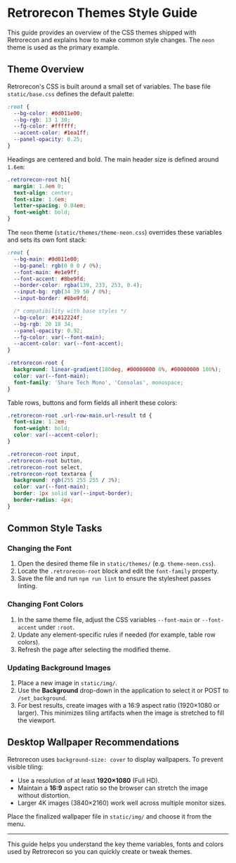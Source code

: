 # Retrorecon Themes Style Guide

This guide provides an overview of the CSS themes shipped with Retrorecon and explains how to make common style changes. The `neon` theme is used as the primary example.

## Theme Overview

Retrorecon's CSS is built around a small set of variables. The base file `static/base.css` defines the default palette:

```css
:root {
  --bg-color: #0d011e00;
  --bg-rgb: 13 1 30;
  --fg-color: #ffffff;
  --accent-color: #1ea1ff;
  --panel-opacity: 0.25;
}
```

Headings are centered and bold. The main header size is defined around `1.6em`:

```css
.retrorecon-root h1{
  margin: 1.4em 0;
  text-align: center;
  font-size: 1.6em;
  letter-spacing: 0.04em;
  font-weight: bold;
}
```

The `neon` theme (`static/themes/theme-neon.css`) overrides these variables and sets its own font stack:

```css
:root {
  --bg-main: #0d011e00;
  --bg-panel: rgb(0 0 0 / 0%);
  --font-main: #e1e9ff;
  --font-accent: #8be9fd;
  --border-color: rgba(139, 233, 253, 0.4);
  --input-bg: rgb(34 39 50 / 0%);
  --input-border: #8be9fd;

  /* compatibility with base styles */
  --bg-color: #1412224f;
  --bg-rgb: 20 18 34;
  --panel-opacity: 0.92;
  --fg-color: var(--font-main);
  --accent-color: var(--font-accent);
}

.retrorecon-root {
  background: linear-gradient(180deg, #00000000 0%, #00000000 100%);
  color: var(--font-main);
  font-family: 'Share Tech Mono', 'Consolas', monospace;
}
```

Table rows, buttons and form fields all inherit these colors:

```css
.retrorecon-root .url-row-main.url-result td {
  font-size: 1.2em;
  font-weight: bold;
  color: var(--accent-color);
}

.retrorecon-root input,
.retrorecon-root button,
.retrorecon-root select,
.retrorecon-root textarea {
  background: rgb(255 255 255 / 3%);
  color: var(--font-main);
  border: 1px solid var(--input-border);
  border-radius: 4px;
}
```

## Common Style Tasks

### Changing the Font
1. Open the desired theme file in `static/themes/` (e.g. `theme-neon.css`).
2. Locate the `.retrorecon-root` block and edit the `font-family` property.
3. Save the file and run `npm run lint` to ensure the stylesheet passes linting.

### Changing Font Colors
1. In the same theme file, adjust the CSS variables `--font-main` or `--font-accent` under `:root`.
2. Update any element-specific rules if needed (for example, table row colors).
3. Refresh the page after selecting the modified theme.

### Updating Background Images
1. Place a new image in `static/img/`.
2. Use the **Background** drop-down in the application to select it or POST to `/set_background`.
3. For best results, create images with a 16:9 aspect ratio (1920×1080 or larger). This minimizes tiling artifacts when the image is stretched to fill the viewport.

## Desktop Wallpaper Recommendations

Retrorecon uses `background-size: cover` to display wallpapers. To prevent visible tiling:

- Use a resolution of at least **1920×1080** (Full HD).
- Maintain a **16:9** aspect ratio so the browser can stretch the image without distortion.
- Larger 4K images (3840×2160) work well across multiple monitor sizes.

Place the finalized wallpaper file in `static/img/` and choose it from the menu.

---
This guide helps you understand the key theme variables, fonts and colors used by Retrorecon so you can quickly create or tweak themes.
